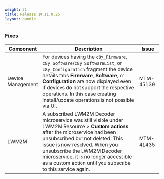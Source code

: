```yaml
---
weight: 31
title: Release 10.11.0.25
layout: bundle
---
```


### Fixes

<div><table ><colgroup>
<col style="width: 15%;"><col style="width: 70%;"><col style="width: 15%;"></colgroup>
<thead><tr>
<th>
Component</th>
<th>
Description</th>
<th>
Issue</th>
</tr>
</thead><tbody>

<tr>
<td>
Device Management</td>
<td> For devices having the <code>c8y_Firmware</code>, <code>c8y_Software</code>/<code>c8y_SoftwareList</code>, or <code>c8y_Configuration</code> fragment the device details tabs <b>Firmware</b>, <b>Software</b>, or <b>Configuration</b> are now displayed even if devices do not support the respective operations. In this case creating install/update operations is not possible via UI. </td>
<td>
MTM-45139</td>
</tr>

<tr>
<td>
LWM2M</td>
<td> A subscribed LWM2M Decoder microservice was still visible under LWM2M Resource > <b>Custom actions</b> after the microservice had been unsubscribed but not deleted.
This issue is now resolved. When you unsubscribe the LWM2M Decoder microservice, it is no longer accessible as a custom action until you subscribe to this service again. </td>
<td>
MTM-41435</td>
</tr>

</tbody></table></div>
